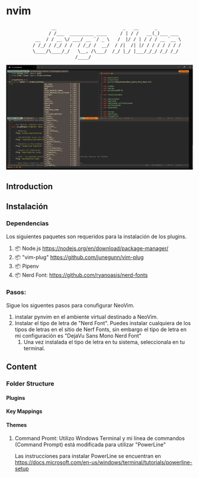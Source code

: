 # nvim

                     __                         _   __      _
                    / /___  _________ ____     / | / /   __(_)___ ___
               __  / / __ \/ ___/ __ `/ _ \   /  |/ / | / / / __ `__ \
              / /_/ / /_/ / /  / /_/ /  __/  / /|  /| |/ / / / / / / /
              \____/\____/_/   \__, /\___/  /_/ |_/ |___/_/_/ /_/ /_/
                              /____/

![Jorge's Nvim pic](./images/jorge_vim.jpg)

## Introduction

## Instalación

### Dependencias

Los siguientes paquetes son requeridos para la instalación de los plugins.

1. 📦 Node.js https://nodejs.org/en/download/package-manager/
2. 📦 "vim-plug" https://github.com/junegunn/vim-plug
3. 📦 Pipenv
4. 📦 Nerd Font: https://github.com/ryanoasis/nerd-fonts

### Pasos:

Sigue los siguentes pasos para conufigurar NeoVim.

1. instalar pynvim en el ambiente virtual destinado a NeoVim.
2. Instalar el tipo de letra de "Nerd Font". Puedes instalar cualquiera de los tipos de letras en el sitio de Nerf Fonts, sin embargo el tipo de letra en mi configuración es "DejaVu Sans Mono Nerd Font"
    1. Una vez instalada el tipo de letra en tu sistema, seleccionala en tu terminal.

## Content

### Folder Structure

#### Plugins

#### Key Mappings

#### Themes

1. Command Promt:
   Utilizo Windows Terminal y mi línea de commandos (Command Prompt) está modificada para utilizar "PowerLine"

    Las instrucciones para instalar PowerLine se encuentran en https://docs.microsoft.com/en-us/windows/terminal/tutorials/powerline-setup

